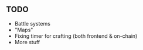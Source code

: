 ## TODO

- Battle systems
- "Maps"
- Fixing timer for crafting (both frontend & on-chain)
- More stuff
